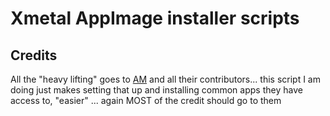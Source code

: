 # Xmetal AppImage installer scripts 

## Credits

All the "heavy lifting" goes to [AM](https://github.com/ivan-hc/AM#how-to-set-the-path-to-local-apps) and all their contributors... this script I am doing just makes setting that up and installing common apps they have access to, "easier" ... again MOST of the credit should go to them 
